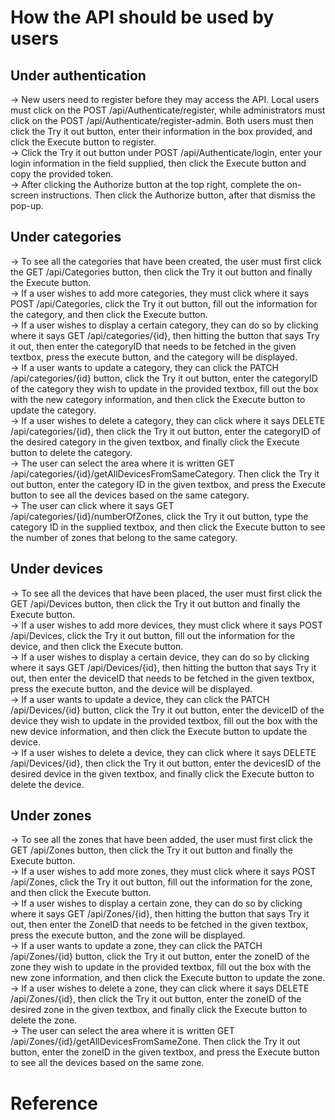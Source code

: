 
# How the API should be used by users
## Under authentication

-> New users need to register before they may access the API. Local users must click on the POST /api/Authenticate/register, while administrators must click on the POST /api/Authenticate/register-admin. Both users must then click the Try it out button, enter their information in the box provided, and click the Execute button to register.\
-> Click the Try it out button under POST /api/Authenticate/login, enter your login information in the field supplied, then click the Execute button and copy the provided token. \
-> After clicking the Authorize button at the top right, complete the on-screen instructions. Then click the Authorize button, after that dismiss the pop-up.

## Under categories

-> To see all the categories that have been created, the user must first click the GET /api/Categories button, then click the Try it out button and finally the Execute button.\
-> If a user wishes to add more categories, they must click where it says POST /api/Categories, click the Try it out button, fill out the information for the category, and then click the Execute button.\
-> If a user wishes to display a certain category, they can do so by clicking where it says GET /api/categories/{id}, then hitting the button that says Try it out, then enter the categoryID that needs to be fetched in the given textbox, press the execute button, and the category will be displayed.\
-> If a user wants to update a category, they can click the PATCH /api/categories/{id} button, click the Try it out button, enter the categoryID of the category they wish to update in the provided textbox, fill out the box with the new category information, and then click the Execute button to update the category.\
-> If a user wishes to delete a category, they can click where it says DELETE /api/categories/{id}, then click the Try it out button, enter the categoryID of the desired category in the given textbox, and finally click the Execute button to delete the category.\
-> The user can select the area where it is written GET /api/categories/{id}/getAllDevicesFromSameCategory. Then click the Try it out button, enter the category ID in the given textbox, and press the Execute button to see all the devices based on the same category. \
-> The user can click where it says GET /api/categories/{id}/numberOfZones, click the Try it out button, type the category ID in the supplied textbox, and then click the Execute button to see the number of zones that belong to the same category.

## Under devices

-> To see all the devices that have been placed, the user must first click the GET /api/Devices button, then click the Try it out button and finally the Execute button.\
-> If a user wishes to add more devices, they must click where it says POST /api/Devices, click the Try it out button, fill out the information for the device, and then click the Execute button.\
-> If a user wishes to display a certain device, they can do so by clicking where it says GET /api/Devices/{id}, then hitting the button that says Try it out, then enter the deviceID that needs to be fetched in the given textbox, press the execute button, and the device will be displayed.\
-> If a user wants to update a device, they can click the PATCH /api/Devices/{id} button, click the Try it out button, enter the deviceID of the device they wish to update in the provided textbox, fill out the box with the new device information, and then click the Execute button to update the device.\
-> If a user wishes to delete a device, they can click where it says DELETE /api/Devices/{id}, then click the Try it out button, enter the devicesID of the desired device in the given textbox, and finally click the Execute button to delete the device.

## Under zones

-> To see all the zones that have been added, the user must first click the GET /api/Zones button, then click the Try it out button and finally the Execute button.\
-> If a user wishes to add more zones, they must click where it says POST /api/Zones, click the Try it out button, fill out the information for the zone, and then click the Execute button.\
-> If a user wishes to display a certain zone, they can do so by clicking where it says GET /api/Zones/{id}, then hitting the button that says Try it out, then enter the ZoneID that needs to be fetched in the given textbox, press the execute button, and the zone will be displayed.\
-> If a user wants to update a zone, they can click the PATCH /api/Zones/{id} button, click the Try it out button, enter the zoneID of the zone they wish to update in the provided textbox, fill out the box with the new zone information, and then click the Execute button to update the zone.\
-> If a user wishes to delete a zone, they can click where it says DELETE /api/Zones/{id}, then click the Try it out button, enter the zoneID of the desired zone in the given textbox, and finally click the Execute button to delete the zone.\
-> The user can select the area where it is written GET /api/Zones/{id}/getAllDevicesFromSameZone. Then click the Try it out button, enter the zoneID in the given textbox, and press the Execute button to see all the devices based on the same zone.

# Reference
